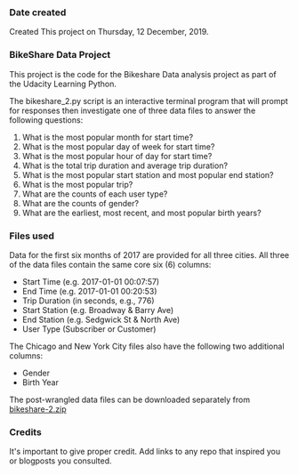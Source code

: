 ### Date created
Created This project on Thursday, 12 December, 2019.

### **BikeShare Data Project**
This project is the code for the Bikeshare Data analysis project as part of the Udacity Learning Python.

The bikeshare_2.py script is an interactive terminal program that will prompt for responses then 
investigate one of three data files to answer the following questions:

1. What is the most popular month for start time?
2. What is the most popular day of week for start time?
3. What is the most popular hour of day for start time?
4. What is the total trip duration and average trip duration?
5. What is the most popular start station and most popular end station?
6. What is the most popular trip?
7. What are the counts of each user type?
8. What are the counts of gender?
9. What are the earliest, most recent, and most popular birth years?

### Files used
Data for the first six months of 2017 are provided for all three cities. All three of the data files contain the same core six (6) columns:

* Start Time (e.g. 2017-01-01 00:07:57)
* End Time (e.g. 2017-01-01 00:20:53)
* Trip Duration (in seconds, e.g., 776)
* Start Station (e.g. Broadway & Barry Ave)
* End Station (e.g. Sedgwick St & North Ave)
* User Type (Subscriber or Customer)
  
The Chicago and New York City files also have the following two additional columns:

* Gender
* Birth Year

The post-wrangled data files can be downloaded separately from [bikeshare-2.zip](https://drive.google.com/open?id=1XdN2xlBwow2gfE_Ptp3m2pnUIx8BBDTZ)


### Credits
It's important to give proper credit. Add links to any repo that inspired you or blogposts you consulted.

